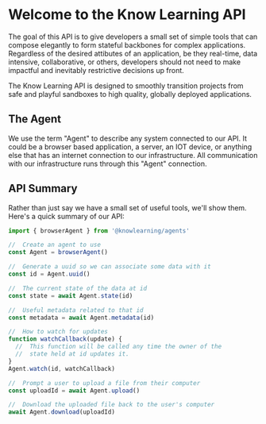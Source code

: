 # Welcome to the Know Learning API

The goal of this API is to give developers a small set of simple tools that can compose elegantly to form stateful backbones for complex applications.
Regardless of the desired attibutes of an application, be they real-time, data intensive, collaborative, or others, developers should not need to make impactful and inevitably restrictive decisions up front.

The Know Learning API is designed to smoothly transition projects from safe and playful sandboxes to high quality, globally deployed applications.

## The Agent

We use the term "Agent" to describe any system connected to our API.
It could be a browser based application, a server, an IOT device, or anything else that has an internet connection to our infrastructure.
All communication with our infrastructure runs through this "Agent" connection.

## API Summary

Rather than just say we have a small set of useful tools, we'll show them. Here's a quick summary of our API:

```js
import { browserAgent } from '@knowlearning/agents'

//  Create an agent to use
const Agent = browserAgent()

//  Generate a uuid so we can associate some data with it
const id = Agent.uuid()

//  The current state of the data at id
const state = await Agent.state(id)

//  Useful metadata related to that id
const metadata = await Agent.metadata(id)

//  How to watch for updates
function watchCallback(update) {
  //  This function will be called any time the owner of the
  //  state held at id updates it.
}
Agent.watch(id, watchCallback)

//  Prompt a user to upload a file from their computer
const uploadId = await Agent.upload()

//  Download the uploaded file back to the user's computer
await Agent.download(uploadId)
```